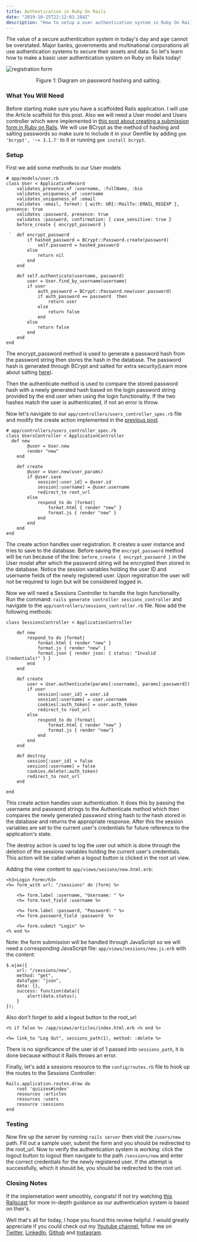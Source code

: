 ```yaml
---
title: Authentication in Ruby On Rails 
date: "2019-10-25T22:12:03.284Z"
description: "How to setup a user authentication system in Ruby On Rails"
---
```


The value of a secure authentication system in today's day and age cannot be overstated. Major banks, governments and multinational corporations all use authentication systems to secure their assets and data. So let's learn how to make a basic user authentication system on Ruby on Rails today!

![registration form](./img1.jpeg)
<p align="center">Figure 1: Diagram on password hashing and salting.</p>

### What You Will Need
Before starting make sure you have a scaffolded Rails application. I will use the Article scaffold for this post. Also we will need a User model and Users controller which were implemented in [this post about creating a submission form in Ruby on Rails](https://shehantips.com/10-22-2019). We will use BCrypt as the method of hashing and salting passwords so make sure to include it in your Gemfile by adding ```gem 'bcrypt', '~> 3.1.7'``` to it or running ```gem install bcrypt```. 

### Setup 
First we add some methods to our User models
```
# app/models/user.rb
class User < ApplicationRecord
    validates_presence_of :username, :fullName, :bio
    validates_uniqueness_of :username 
    validates_uniqueness_of :email
    validates :email, format: { with: URI::MailTo::EMAIL_REGEXP }, presence: true
    validates :password, presence: true
    validates :password, confirmation: { case_sensitive: true }
    before_create { encrypt_password } 

 `  def encrypt_password
        if hashed_password = BCrypt::Password.create(password)
            self.password = hashed_password
        else
            return nil
        end 
    end 

    def self.authenticate(username, password)
        user = User.find_by_username(username)
        if user 
            auth_password = BCrypt::Password.new(user.password)
            if auth_password == password  then 
                return user
            else 
                return false
            end
        else 
            return false 
        end 
    end
end 
```

The encrypt_password method is used to generate a password hash from the password string then stores the hash in the database. The password hash is generated through BCrypt and salted for extra security(Learn more about salting [here](https://auth0.com/blog/adding-salt-to-hashing-a-better-way-to-store-passwords/)).

Then the authenticate method is used to compare the stored password hash with a newly generated hash based on the login password string provided by the end user when using the login functionality. If the two hashes match the user is authenticated, if not an error is throw. 

Now let's navigate to our ```app/controllers/users_controller_spec.rb``` file and modify the create action implemented in the [previous post](https://shehantips.com/10-22-2019). 
```
# app/controllers/users_controller_spec.rb
class UsersController < ApplicationController
  def new 
        @user = User.new 
        render "new"
    end 

    def create 
        @user = User.new(user_params)
        if @user.save 
            session[:user_id] = @user.id
            session[:username] = @user.username
            redirect_to root_url 
        else 
            respond_to do |format|
                format.html { render "new" }
                format.js { render "new" }
            end 
        end 
    end 
end 
```

The create action handles user registration. It creates a user instance and tries to save to the database. Before saving the ```encrypt_password``` method will be run because of the line: ```before_create { encrypt_password }``` in the User model after which the password string will be encrypted then stored in the database. Notice the session variables holding the user ID and username fields of the newly registered user. Upon registration the user will not be required to login but will be considered logged in. 

Now we will need a Sessions Controller to handle the login functionality. Run the command: ```rails generate controller sessions_controller``` and navigate to the ```app/controllers/sessions_controller.rb``` file. Now add the following methods:
```
class SessionsController < ApplicationController

    def new 
        respond_to do |format|
            format.html { render "new" }
            format.js { render "new" }
            format.json { render json: { status: "Invalid Credentials!" } }
        end   
    end 

    def create 
        user = User.authenticate(params[:username], params[:password])
        if user
            session[:user_id] = user.id
            session[:username] = user.username
            cookies[:auth_token] = user.auth_token 
            redirect_to root_url
        else 
            respond_to do |format|
                format.html { render "new" }
                format.js { render "new"}
            end 
        end 
    end

    def destroy
        session[:user_id] = false 
        session[:username] = false 
        cookies.delete(:auth_token)
        redirect_to root_url
    end 

end 
```

This create action handles user authentication. It does this by passing the username and password strings to the Authenticate method which then compares the newly generated password string hash to the hash stored in the database and returns the appropriate response. After this the session variables are set to the current user's credentials for future reference to the application's state. 

The destroy action is used to log the user out which is done through the deletion of the sessions variables holding the current user's credentials. This action will be called when a logout button is clicked in the root url view. 

Adding the view content to ```app/views/sesions/new.html.erb```:
```
<h3>Login Form</h3>
<%= form_with url: "/sessions" do |form| %>

    <%= form.label :username, "Username: " %>
    <%= form.text_field :username %>

    <%= form.label :password, "Password: " %>
    <%= form.password_field :password  %>

    <%= form.submit "Login" %>
<% end %>
```
Note: the form submission will be handled through JavaScript so we will need a corresponding JavaScript file: ```app/views/sessions/new.js.erb``` with the content: 
```
$.ajax({
    url: "/sessions/new",
    method: "get",
    dataType: "json",
    data: {},
    success: function(data){
        alert(data.status);
    }
});
```
Also don't forget to add a logout button to the root_url
```
<% if false %> /app/views/articles/index.html.erb <% end %>

<%= link_to "Log Out", sessions_path(1), method: :delete %>
```
There is no significance of the user id of 1 passed into ```sessions_path```, it is done because without it Rails throws an error.

Finally, let's add a sessions resource to the ```config/routes.rb``` file to hook up the routes to the Sessions Controller:
```
Rails.application.routes.draw do
    root 'quizzes#index'
    resources :articles
    resources :users
    resource :sessions
end 
```

### Testing 
Now fire up the server by running ```rails server``` then visit the ```/users/new``` path. Fill out a sample user, submit the form and you should be redirected to the root_url. Now to verify the authentication system is working: click the logout button to logout then navigate to the path ```/sessions/new``` and enter the correct credentials for the newly registered user. If the attempt is successfully, which it should be, you should be redirected to the root url. 

### Closing Notes 
If the implemetation went smoothly, congrats! If not try watching [this Railscast](http://railscasts.com/episodes/250-authentication-from-scratch) for more in-depth guidance as our authentication system is based on their's. 

Well that's all for today, I hope you found this review helpful. I would greatly appreciate if you could check out my [Youtube channel](https://www.youtube.com/channel/UCtxed_NljgtAXrQMMdLvhrQ?), follow me on [Twitter](https://twitter.com/Shehan_Atuk), [LinkedIn](https://www.linkedin.com/in/shehan-a-780622126/), [Github](https://github.com/ShehanAT) and [Instagram](https://www.instagram.com/shehanthewebdev/).
